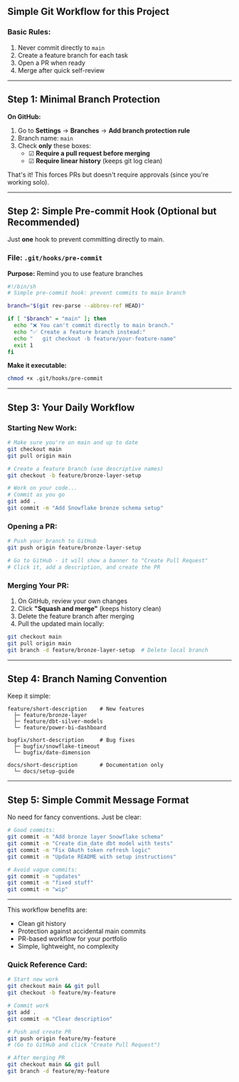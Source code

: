 ## Simple Git Workflow for this Project

### **Basic Rules:**
1. Never commit directly to `main`
2. Create a feature branch for each task
3. Open a PR when ready
4. Merge after quick self-review

---

## Step 1: Minimal Branch Protection

**On GitHub:**
1. Go to **Settings** → **Branches** → **Add branch protection rule**
2. Branch name: `main`
3. Check **only** these boxes:
   - ☑ **Require a pull request before merging**
   - ☑ **Require linear history** (keeps git log clean)

That's it! This forces PRs but doesn't require approvals (since you're working solo).

---

## Step 2: Simple Pre-commit Hook (Optional but Recommended)

Just **one** hook to prevent committing directly to main.

### **File:** `.git/hooks/pre-commit`
**Purpose:** Remind you to use feature branches

```bash
#!/bin/sh
# Simple pre-commit hook: prevent commits to main branch

branch="$(git rev-parse --abbrev-ref HEAD)"

if [ "$branch" = "main" ]; then
  echo "❌ You can't commit directly to main branch."
  echo "✅ Create a feature branch instead:"
  echo "   git checkout -b feature/your-feature-name"
  exit 1
fi
```

**Make it executable:**
```bash
chmod +x .git/hooks/pre-commit
```

---

## Step 3: Your Daily Workflow

### **Starting New Work:**

```bash
# Make sure you're on main and up to date
git checkout main
git pull origin main

# Create a feature branch (use descriptive names)
git checkout -b feature/bronze-layer-setup

# Work on your code...
# Commit as you go
git add .
git commit -m "Add Snowflake bronze schema setup"
```

### **Opening a PR:**

```bash
# Push your branch to GitHub
git push origin feature/bronze-layer-setup

# Go to GitHub - it will show a banner to "Create Pull Request"
# Click it, add a description, and create the PR
```

### **Merging Your PR:**

1. On GitHub, review your own changes
2. Click **"Squash and merge"** (keeps history clean)
3. Delete the feature branch after merging
4. Pull the updated main locally:

```bash
git checkout main
git pull origin main
git branch -d feature/bronze-layer-setup  # Delete local branch
```

---

## Step 4: Branch Naming Convention

Keep it simple:

```
feature/short-description    # New features
  ├─ feature/bronze-layer
  ├─ feature/dbt-silver-models
  └─ feature/power-bi-dashboard

bugfix/short-description     # Bug fixes
  ├─ bugfix/snowflake-timeout
  └─ bugfix/date-dimension

docs/short-description       # Documentation only
  └─ docs/setup-guide
```

---

## Step 5: Simple Commit Message Format

No need for fancy conventions. Just be clear:

```bash
# Good commits:
git commit -m "Add bronze layer Snowflake schema"
git commit -m "Create dim_date dbt model with tests"
git commit -m "Fix OAuth token refresh logic"
git commit -m "Update README with setup instructions"

# Avoid vague commits:
git commit -m "updates"
git commit -m "fixed stuff"
git commit -m "wip"
```

---
This workflow benefits are:
- Clean git history
- Protection against accidental main commits  
- PR-based workflow for your portfolio
- Simple, lightweight, no complexity

### **Quick Reference Card:**

```bash
# Start new work
git checkout main && git pull
git checkout -b feature/my-feature

# Commit work
git add .
git commit -m "Clear description"

# Push and create PR
git push origin feature/my-feature
# (Go to GitHub and click "Create Pull Request")

# After merging PR
git checkout main && git pull
git branch -d feature/my-feature
```

